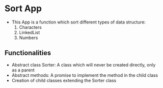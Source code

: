# Sort App

- This App is a function which sort different types of data structure:
  1. Characters
  2. LinkedList
  3. Numbers

## Functionalities

- Abstract class Sorter: A class which will never be created directly, only as a parent
- Abstract methods: A promise to implement the method in the child class
- Creation of child classes extending the Sorter class
